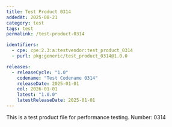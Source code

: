 ```yaml
---
title: Test Product 0314
addedAt: 2025-08-21
category: test
tags: test
permalink: /test-product-0314

identifiers:
  - cpe: cpe:2.3:a:testvendor:test_product_0314
  - purl: pkg:generic/test_product_0314@1.0.0

releases:
  - releaseCycle: "1.0"
    codename: "Test Codename 0314"
    releaseDate: 2025-01-01
    eol: 2026-01-01
    latest: "1.0.0"
    latestReleaseDate: 2025-01-01
---
```


This is a test product file for performance testing. Number: 0314
